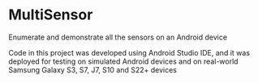 # MultiSensor
Enumerate and demonstrate all the sensors on an Android device

Code in this project was developed using Android Studio IDE, and it was deployed for testing on simulated Android devices and on real-world Samsung Galaxy S3, S7, J7, S10 and S22+ devices
